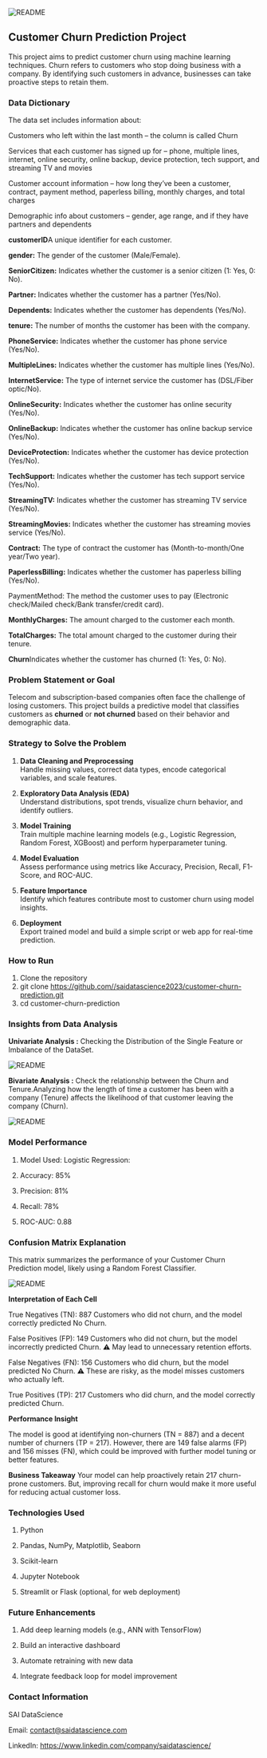 
![README](https://github.com/saidatascience2023/DataScienceGuidedProject/blob/main/Classification%20Projects/Customer%20Churn%20Project/images/churn.jpeg)

## Customer Churn Prediction Project

This project aims to predict customer churn using machine learning techniques. Churn refers to customers who stop doing business with a company. By identifying such customers in advance, businesses can take proactive steps to retain them.

### Data Dictionary
The data set includes information about:

Customers who left within the last month – the column is called Churn

Services that each customer has signed up for – phone, multiple lines, internet, online security, online backup, device protection, tech support, and streaming TV and movies

Customer account information – how long they’ve been a customer, contract, payment method, paperless billing, monthly charges, and total charges

Demographic info about customers – gender, age range, and if they have partners and dependents

**customerID**A unique identifier for each customer.

**gender:** The gender of the customer (Male/Female).

**SeniorCitizen:** Indicates whether the customer is a senior citizen (1: Yes, 0: No).

**Partner:** Indicates whether the customer has a partner (Yes/No).

**Dependents:** Indicates whether the customer has dependents (Yes/No).

**tenure:** The number of months the customer has been with the company.

**PhoneService:** Indicates whether the customer has phone service (Yes/No).

**MultipleLines:** Indicates whether the customer has multiple lines (Yes/No).

**InternetService:** The type of internet service the customer has (DSL/Fiber optic/No).

**OnlineSecurity:** Indicates whether the customer has online security (Yes/No).

**OnlineBackup:** Indicates whether the customer has online backup service (Yes/No).

**DeviceProtection:** Indicates whether the customer has device protection (Yes/No).

**TechSupport:** Indicates whether the customer has tech support service (Yes/No).

**StreamingTV:** Indicates whether the customer has streaming TV service (Yes/No).

**StreamingMovies:** Indicates whether the customer has streaming movies service (Yes/No).

**Contract:** The type of contract the customer has (Month-to-month/One year/Two year).

**PaperlessBilling:** Indicates whether the customer has paperless billing (Yes/No).

PaymentMethod: The method the customer uses to pay (Electronic check/Mailed check/Bank transfer/credit card).

**MonthlyCharges:** The amount charged to the customer each month.

**TotalCharges:** The total amount charged to the customer during their tenure.

**Churn**Indicates whether the customer has churned (1: Yes, 0: No).

### Problem Statement or Goal 

Telecom and subscription-based companies often face the challenge of losing customers. This project builds a predictive model that classifies customers as **churned** or **not churned** based on their behavior and demographic data.

### Strategy to Solve the Problem

1. **Data Cleaning and Preprocessing**  
  Handle missing values, correct data types, encode categorical variables, and scale features.

2. **Exploratory Data Analysis (EDA)**  
  Understand distributions, spot trends, visualize churn behavior, and identify outliers.

3. **Model Training**  
  Train multiple machine learning models (e.g., Logistic Regression, Random Forest, XGBoost) and perform hyperparameter tuning.

4. **Model Evaluation**  
  Assess performance using metrics like Accuracy, Precision, Recall, F1-Score, and ROC-AUC.

5. **Feature Importance**  
  Identify which features contribute most to customer churn using model insights.

6. **Deployment**  
  Export trained model and build a simple script or web app for real-time prediction.

### How to Run

1. Clone the repository  
2. git clone https://github.com//saidatascience2023/customer-churn-prediction.git
3. cd customer-churn-prediction

### Insights from Data Analysis

**Univariate Analysis :** Checking the Distribution of the Single Feature or Imbalance of the DataSet.

![README](https://github.com/saidatascience2023/DataScienceGuidedProject/blob/main/Classification%20Projects/Customer%20Churn%20Project/images/Random-Forest-Classifier-Customer_Churn-ipynb-Colab-04-10-2025_04_58_PM.png)

**Bivariate Analysis :** Check the relationship between the Churn and Tenure.Analyzing how the length of time a customer has been with a company (Tenure) affects the likelihood of that customer leaving the company (Churn).

![README](https://github.com/saidatascience2023/DataScienceGuidedProject/blob/main/Classification%20Projects/Customer%20Churn%20Project/images/Random-Forest-Classifier-Customer_Churn-ipynb-Colab-04-10-2025_05_27_PM.png)

### Model Performance

1. Model Used: Logistic Regression:

2. Accuracy: 85%

3. Precision: 81%

4. Recall: 78%

5. ROC-AUC: 0.88

### Confusion Matrix Explanation
This matrix summarizes the performance of your Customer Churn Prediction model, likely using a Random Forest Classifier.

![README](https://github.com/saidatascience2023/DataScienceGuidedProject/blob/main/Classification%20Projects/Customer%20Churn%20Project/images/Random-Forest-Classifier-Customer_Churn-ipynb-Colab-04-10-2025_05_31_PM.png)

**Interpretation of Each Cell**

True Negatives (TN): 887
Customers who did not churn, and the model correctly predicted No Churn.

False Positives (FP): 149
Customers who did not churn, but the model incorrectly predicted Churn.
⚠️ May lead to unnecessary retention efforts.

False Negatives (FN): 156
Customers who did churn, but the model predicted No Churn.
⚠️ These are risky, as the model misses customers who actually left.

True Positives (TP): 217
Customers who did churn, and the model correctly predicted Churn.

**Performance Insight**

The model is good at identifying non-churners (TN = 887) and a decent number of churners (TP = 217).
However, there are 149 false alarms (FP) and 156 misses (FN), which could be improved with further model tuning or better features.

**Business Takeaway**
Your model can help proactively retain 217 churn-prone customers.
But, improving recall for churn would make it more useful for reducing actual customer loss.

### Technologies Used

1. Python

2. Pandas, NumPy, Matplotlib, Seaborn

3. Scikit-learn

4. Jupyter Notebook

5. Streamlit or Flask (optional, for web deployment)

### Future Enhancements

1. Add deep learning models (e.g., ANN with TensorFlow)

2. Build an interactive dashboard

3. Automate retraining with new data

4. Integrate feedback loop for model improvement

### Contact Information
SAI DataScience

Email: contact@saidatascience.com

LinkedIn: https://www.linkedin.com/company/saidatascience/

